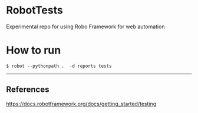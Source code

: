 # RobotTests
Experimental repo for using Robo Framework for web automation


# How to run

```
$ robot --pythonpath .  -d reports tests

```


---
## References
https://docs.robotframework.org/docs/getting_started/testing

